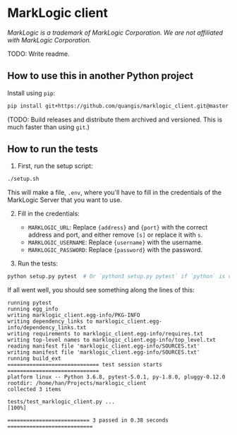 # MarkLogic client
*MarkLogic is a trademark of MarkLogic Corporation. We are not affiliated with MarkLogic Corporation.*

TODO: Write readme.

## How to use this in another Python project

Install using `pip`:
```bash
pip install git+https://github.com/quangis/marklogic_client.git@master
```

(TODO: Build releases and distribute them archived and versioned. This is much faster than using `git`.)


## How to run the tests

1. First, run the setup script:

```bash
./setup.sh
```
This will make a file, `.env`, where you'll have to fill in the credentials of the MarkLogic Server that you want to use.

2. Fill in the credentials:
   * `MARKLOGIC_URL`: Replace `{address}` and `{port}` with the correct address and port, and either remove `[s]` or replace it with `s`.
   * `MARKLOGIC_USERNAME`: Replace `{username}` with the username.
   * `MARKLOGIC_PASSWORD`: Replace `{password}` with the password.

3. Run the tests:
```bash
python setup.py pytest  # Or `python3 setup.py pytest` if `python` is version 2.
```


If all went well, you should see something along the lines of this:
```
running pytest
running egg_info
writing marklogic_client.egg-info/PKG-INFO
writing dependency_links to marklogic_client.egg-info/dependency_links.txt
writing requirements to marklogic_client.egg-info/requires.txt
writing top-level names to marklogic_client.egg-info/top_level.txt
reading manifest file 'marklogic_client.egg-info/SOURCES.txt'
writing manifest file 'marklogic_client.egg-info/SOURCES.txt'
running build_ext
============================= test session starts =============================
platform linux -- Python 3.6.8, pytest-5.0.1, py-1.8.0, pluggy-0.12.0
rootdir: /home/han/Projects/marklogic_client
collected 3 items                                                             

tests/test_marklogic_client.py ...                                      [100%]

========================== 3 passed in 0.38 seconds ===========================
```
